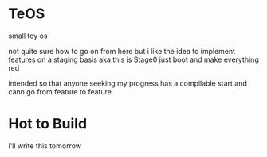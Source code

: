 # TeOS
small toy os


not quite sure how to go on from here but i like the idea to implement features on a staging basis
aka
this is Stage0
  just boot and make everything red

intended so that anyone seeking my progress has a compilable start and cann go from feature to feature

# Hot to Build
i'll write this tomorrow
